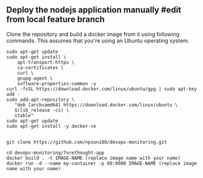 ## Deploy the nodejs application manually #edit from local feature branch
Clone the repository and build a docker image from it using following commands. This assumes that you're using an Ubuntu operating system.

```
sudo apt-get update
sudo apt-get install \
    apt-transport-https \
    ca-certificates \
    curl \
    gnupg-agent \
    software-properties-common -y
curl -fsSL https://download.docker.com/linux/ubuntu/gpg | sudo apt-key add -
sudo add-apt-repository \
   "deb [arch=amd64] https://download.docker.com/linux/ubuntu \
   $(lsb_release -cs) \
   stable"
sudo apt-get update
sudo apt-get install -y docker-ce


git clone https://github.com/npsoni88/devops-monitoring.git

cd devops-monitoring/forethought-app
docker build . -t IMAGE-NAME (replace image name with your name)
docker run -d --name my-container -p 80:8080 IMAGE-NAME (replace image name with your name)

```
